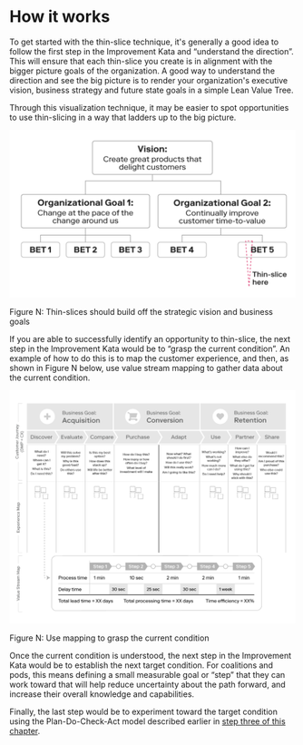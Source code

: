 # How it works

To get started with the thin-slice technique, it's generally a good idea to follow the first step in the Improvement Kata and “understand the direction”. This will ensure that each thin-slice you create is in alignment with the bigger picture goals of the organization. A good way to understand the direction and see the big picture is to render your organization's executive vision, business strategy and future state goals in a simple Lean Value Tree.

Through this visualization technique, it may be easier to spot opportunities to use thin-slicing in a way that ladders up to the big picture.

![](../.gitbook/assets/0%20%2820%29.png)

Figure N: Thin-slices should build off the strategic vision and business goals

If you are able to successfully identify an opportunity to thin-slice, the next step in the Improvement Kata would be to “grasp the current condition”. An example of how to do this is to map the customer experience, and then, as shown in Figure N below, use value stream mapping to gather data about the current condition.

![](../.gitbook/assets/1%20%288%29.png)

Figure N: Use mapping to grasp the current condition

Once the current condition is understood, the next step in the Improvement Kata would be to establish the next target condition. For coalitions and pods, this means defining a small measurable goal or “step” that they can work toward that will help reduce uncertainty about the path forward, and increase their overall knowledge and capabilities.

Finally, the last step would be to experiment toward the target condition using the Plan-Do-Check-Act model described earlier in [step three of this chapter](https://docs.google.com/document/d/1Bd9xRQQZfc-b9eTFUaAZQ7_KB7fiwk4MjWd5cErio_U/edit#).

